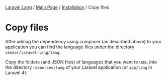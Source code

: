 [Laravel Lang](../README.md) / [Main Page](../index.md) / [Installation](../index.md#installation) / Copy files

# Copy files

After adding the dependency using composer (as described above) to your application you can find the language files under the
directory `vendor/laravel-lang/lang`.

Copy the folders (and JSON files) of languages that you want to use, into the directory `resources/lang` of your Laravel application (or `app/lang` in Laravel
4).
